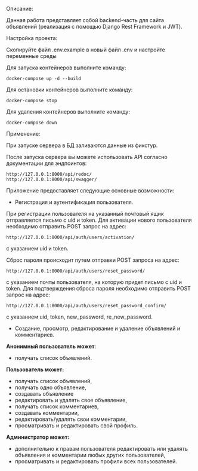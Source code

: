 Описание:

Данная работа представляет собой backend-часть для сайта объявлений (реализация с помощью Django Rest Framework и JWT).

Настройка проекта:

Скопируйте файл .env.example в новый файл .env и настройте переменные среды


Для запуска контейнеров выполните команду: 

    docker-compose up -d --build

Для остановки контейнеров выполните команду: 

    docker-compose stop

Для удаления контейнеров выполните команду: 

    docker-compose down

Применение:

При запуске сервера в БД заливаются данные из фикстур.

После запуска сервера вы можете использовать API согласно документации для эндпоинтов:

    http://127.0.0.1:8000/api/redoc/
    http://127.0.0.1:8000/api/swagger/

Приложение предоставляет следующие основные возможности:

- Регистрация и аутентификация пользователя.


При регистрации пользователя на указанный почтовый ящик отправляется письмо с uid 
и token. Для активации нового пользователя необходимо отправить POST запрос на адрес:

    http://127.0.0.1:8000/api/auth/users/activation/
с указанием uid и token.

Сброс пароля происходит путем отправки POST запроса на адрес:

    http://127.0.0.1:8000/api/auth/users/reset_password/
с указанием почты пользователя, на которую придет письмо с uid 
и token. Для подтверждения сброса пароля необходимо отправить POST запрос на адрес:

    http://127.0.0.1:8000/api/auth/users/reset_password_confirm/
с указанием uid, token, new_password, re_new_password.

- Создание, просмотр, редактирование и удаление объявлений и комментариев.

**Анонимный пользователь может**:

- получать список объявлений.

**Пользователь может:**

- получать список объявлений,
- получать одно объявление,
- создавать объявление
- редактировать и удалять свое объявление,
- получать список комментариев,
- создавать комментарии,
- редактировать/удалять свои комментарии,
- просматривать и редактировать свой профиль.

**Администратор может:**

- дополнительно к правам пользователя редактировать или удалять
объявления и комментарии любых других пользователей,
- просматривать и редактировать профили всех пользователей.